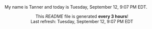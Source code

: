My name is Tanner and today is Tuesday, September 12, 9:07 PM EDT.

<p align="center">This <i>README</i> file is generated <b>every 3 hours</b>!</br>Last refresh: Tuesday, September 12, 9:07 PM EDT<br /></p>

